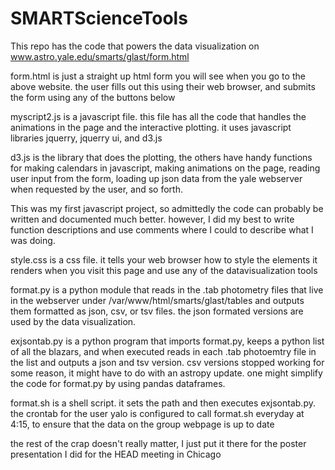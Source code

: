# SMARTScienceTools

This repo has the code that powers the data visualization on www.astro.yale.edu/smarts/glast/form.html

form.html is just a straight up html form you will see when you go to the above website. the user fills out this using their web browser, and submits the form using any of the buttons below

myscript2.js is a javascript file. this file has all the code that handles the animations in the page and the interactive plotting. it uses javascript libraries jquerry, jquerry ui, and d3.js

d3.js is the library that does the plotting, the others have handy functions for making calendars in javascript, making animations on the page, reading user input from the form, loading up json data from the yale webserver when requested by the user,  and so forth.

This was my first javascript project, so admittedly the code can probably be written and documented much better. however, I did my best to write function descriptions and use comments where I could to describe what I was doing.

style.css is a css file. it tells your web browser how to style the elements it renders when you visit this page and use any of the datavisualization tools

format.py is a python module that reads in the .tab photometry files that live in the webserver under /var/www/html/smarts/glast/tables and outputs them formatted as json, csv, or tsv files. the json formated versions are used by the data visualization.

exjsontab.py is a python program that imports format.py, keeps a python list of all the blazars, and when executed reads in each .tab photoemtry file in the list and outputs a json and tsv version. csv versions stopped working for some reason, it might have to do with an astropy update. one might simplify the code for format.py by using pandas dataframes.

format.sh is a shell script. it sets the path and then executes exjsontab.py. the crontab for the user yalo is configured to call format.sh everyday at 4:15, to ensure that the data on the group webpage is up to date

the rest of the crap doesn't really matter, I just put it there for the poster presentation I did for the HEAD meeting in Chicago


